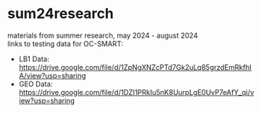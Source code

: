 # sum24research
materials from summer research, may 2024 - august 2024   
links to testing data for OC-SMART:  
- LB1 Data: https://drive.google.com/file/d/1ZpNgXNZcPTd7Gk2uLq85grzdEmRkfhIA/view?usp=sharing
- GEO Data: https://drive.google.com/file/d/1DZI1PRkIu5nK8UurpLgE0UvP7eAfY_qi/view?usp=sharing
